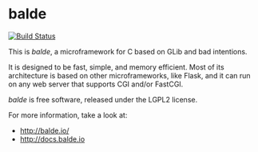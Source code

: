 balde
=====

[![Build Status](https://semaphoreci.com/api/v1/projects/b131b3c1-2343-4719-95ef-ebb743eb01ce/388645/badge.svg)](https://semaphoreci.com/balde/balde)

This is *balde*, a microframework for C based on GLib and bad intentions.

It is designed to be fast, simple, and memory efficient. Most of its architecture is based on other microframeworks, like Flask, and it can run on any web server that supports CGI and/or FastCGI.

*balde* is free software, released under the LGPL2 license.

For more information, take a look at:

- http://balde.io/
- http://docs.balde.io
